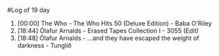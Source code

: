 #Log of 19 day

1. [00:00] The Who - The Who Hits 50 (Deluxe Edition) - Baba O'Riley
1. [18:44] Ólafur Arnalds - Erased Tapes Collection I - 3055 (Edit)
1. [18:48] Ólafur Arnalds - ...and they have escaped the weight of darkness - Tunglið
